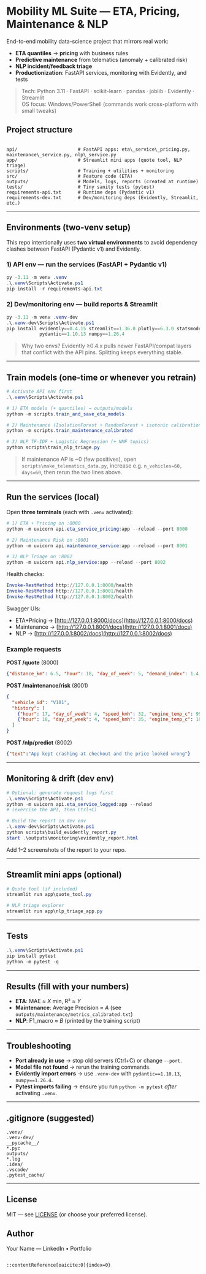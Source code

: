 
# Mobility ML Suite — ETA, Pricing, Maintenance & NLP

End-to-end mobility data-science project that mirrors real work:
- **ETA quantiles** → **pricing** with business rules  
- **Predictive maintenance** from telematics (anomaly + calibrated risk)  
- **NLP incident/feedback triage**  
- **Productionization**: FastAPI services, monitoring with Evidently, and tests

> Tech: Python 3.11 · FastAPI · scikit-learn · pandas · joblib · Evidently · Streamlit  
> OS focus: Windows/PowerShell (commands work cross-platform with small tweaks)



## Project structure
```

api/                      # FastAPI apps: eta\_service\_pricing.py, maintenance\_service.py, nlp\_service.py
app/                      # Streamlit mini apps (quote tool, NLP triage)
scripts/                  # Training + utilities + monitoring
src/                      # Feature code (ETA)
outputs/                  # Models, logs, reports (created at runtime)
tests/                    # Tiny sanity tests (pytest)
requirements-api.txt      # Runtime deps (Pydantic v1)
requirements-dev.txt      # Dev/monitoring deps (Evidently, Streamlit, etc.)

````

---

## Environments (two-venv setup)

This repo intentionally uses **two virtual environments** to avoid dependency clashes between FastAPI (Pydantic v1) and Evidently.

### 1) API env — run the services (FastAPI + Pydantic v1)
```powershell
py -3.11 -m venv .venv
.\.venv\Scripts\Activate.ps1
pip install -r requirements-api.txt
````

### 2) Dev/monitoring env — build reports & Streamlit

```powershell
py -3.11 -m venv .venv-dev
.\.venv-dev\Scripts\Activate.ps1
pip install evidently==0.4.15 streamlit==1.36.0 plotly==6.3.0 statsmodels==0.14.5 nltk==3.9.1 `
            pydantic==1.10.13 numpy==1.26.4
```

> Why two envs? Evidently ≥0.4.x pulls newer FastAPI/compat layers that conflict with the API pins. Splitting keeps everything stable.

---

## Train models (one-time or whenever you retrain)

```powershell
# Activate API env first
.\.venv\Scripts\Activate.ps1

# 1) ETA models (+ quantiles) → outputs/models
python -m scripts.train_and_save_eta_models

# 2) Maintenance (IsolationForest + RandomForest + isotonic calibration)
python -m scripts.train_maintenance_calibrated

# 3) NLP TF-IDF + Logistic Regression (+ NMF topics)
python scripts\train_nlp_triage.py
```

> If maintenance AP is \~0 (few positives), open `scripts\make_telematics_data.py`, increase e.g.
> `n_vehicles=60, days=60`, then rerun the two lines above.

---

## Run the services (local)

Open **three terminals** (each with `.venv` activated):

```powershell
# 1) ETA + Pricing on :8000
python -m uvicorn api.eta_service_pricing:app --reload --port 8000
```

```powershell
# 2) Maintenance Risk on :8001
python -m uvicorn api.maintenance_service:app --reload --port 8001
```

```powershell
# 3) NLP Triage on :8002
python -m uvicorn api.nlp_service:app --reload --port 8002
```

Health checks:

```powershell
Invoke-RestMethod http://127.0.0.1:8000/health
Invoke-RestMethod http://127.0.0.1:8001/health
Invoke-RestMethod http://127.0.0.1:8002/health
```

Swagger UIs:

* ETA+Pricing → [http://127.0.0.1:8000/docs](http://127.0.0.1:8000/docs)
* Maintenance → [http://127.0.0.1:8001/docs](http://127.0.0.1:8001/docs)
* NLP → [http://127.0.0.1:8002/docs](http://127.0.0.1:8002/docs)

### Example requests

**POST /quote** (8000)

```json
{"distance_km": 6.5, "hour": 18, "day_of_week": 5, "demand_index": 1.4, "supply_index": 0.8, "city": "Berlin"}
```

**POST /maintenance/risk** (8001)

```json
{
  "vehicle_id": "V101",
  "history": [
    {"hour": 17, "day_of_week": 4, "speed_kmh": 32, "engine_temp_c": 99.5, "battery_v": 13.1, "vibration": 0.32},
    {"hour": 18, "day_of_week": 4, "speed_kmh": 35, "engine_temp_c": 103.0, "battery_v": 13.0, "vibration": 0.38}
  ]
}
```

**POST /nlp/predict** (8002)

```json
{"text":"App kept crashing at checkout and the price looked wrong"}
```

---

## Monitoring & drift (dev env)

```powershell
# Optional: generate request logs first
.\.venv\Scripts\Activate.ps1
python -m uvicorn api.eta_service_logged:app --reload
# (exercise the API, then Ctrl+C)

# Build the report in dev env
.\.venv-dev\Scripts\Activate.ps1
python scripts\build_evidently_report.py
start .\outputs\monitoring\evidently_report.html
```

Add 1–2 screenshots of the report to your repo.

---

## Streamlit mini apps (optional)

```powershell
# Quote tool (if included)
streamlit run app\quote_tool.py

# NLP triage explorer
streamlit run app\nlp_triage_app.py
```

---

## Tests

```powershell
.\.venv\Scripts\Activate.ps1
pip install pytest
python -m pytest -q
```

---

## Results (fill with your numbers)

* **ETA**: MAE ≈ *X* min, R² ≈ *Y*
* **Maintenance**: Average Precision ≈ *A* (see `outputs/maintenance/metrics_calibrated.txt`)
* **NLP**: F1\_macro ≈ *B* (printed by the training script)

---

## Troubleshooting

* **Port already in use** → stop old servers (Ctrl+C) or change `--port`.
* **Model file not found** → rerun the training commands.
* **Evidently import errors** → use `.venv-dev` with `pydantic==1.10.13`, `numpy==1.26.4`.
* **Pytest imports failing** → ensure you run `python -m pytest` *after* activating `.venv`.

---

## .gitignore (suggested)

```
.venv/
.venv-dev/
__pycache__/
*.pyc
outputs/
*.log
.idea/
.vscode/
.pytest_cache/
```

---

## License

MIT — see [LICENSE](LICENSE) (or choose your preferred license).

## Author

Your Name — LinkedIn • Portfolio

```

::contentReference[oaicite:0]{index=0}
```
